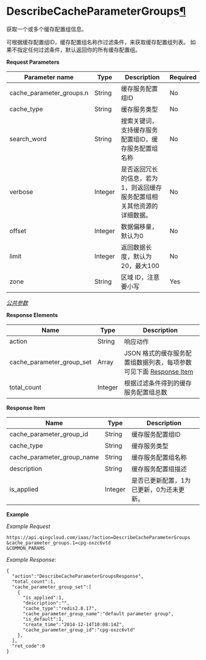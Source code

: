 ---
---

# DescribeCacheParameterGroups[¶](#describecacheparametergroups "永久链接至标题")

获取一个或多个缓存配置组信息。

可根据缓存配置组ID，缓存配置组名称作过滤条件，来获取缓存配置组列表。 如果不指定任何过滤条件，默认返回你的所有缓存配置组。

**Request Parameters**

| Parameter name | Type | Description | Required |
| --- | --- | --- | --- |
| cache_parameter_groups.n | String | 缓存服务配置组ID | No |
| cache_type | String | 缓存服务类型 | No |
| search_word | String | 搜索关键词，支持缓存服务配置组ID，缓存服务配置组名称 | No |
| verbose | Integer | 是否返回冗长的信息，若为1，则返回缓存服务配置组相关其他资源的详细数据。 | No |
| offset | Integer | 数据偏移量，默认为0 | No |
| limit | Integer | 返回数据长度，默认为20，最大100 | No |
| zone | String | 区域 ID，注意要小写 | Yes |

[_公共参数_](../../common/parameters.html#api-common-parameters)

**Response Elements**

| Name | Type | Description |
| --- | --- | --- |
| action | String | 响应动作 |
| cache_parameter_group_set | Array | JSON 格式的缓存服务配置组数据列表，每项参数可见下面 [Response Item](#response-item) |
| total_count | Integer | 根据过滤条件得到的缓存服务配置组总数 |

**Response Item**

| Name | Type | Description |
| --- | --- | --- |
| cache_parameter_group_id | String | 缓存服务配置组ID |
| cache_type | String | 缓存服务类型 |
| cache_parameter_group_name | String | 缓存服务配置组名称 |
| description | String | 缓存服务配置组描述 |
| is_applied | Integer | 是否已更新配置，1为已更新，0为还未更新。 |

**Example**

_Example Request_

```
https://api.qingcloud.com/iaas/?action=DescribeCacheParameterGroups
&cache_parameter_groups.1=cpg-oxzc6vtd
&COMMON_PARAMS
```

_Example Response_:

```
{
  "action":"DescribeCacheParameterGroupsResponse",
  "total_count":1,
  "cache_parameter_group_set":[
    {
      "is_applied":1,
      "description":"",
      "cache_type":"redis2.8.17",
      "cache_parameter_group_name":"default parameter group",
      "is_default":1,
      "create_time":"2014-12-14T10:08:14Z",
      "cache_parameter_group_id":"cpg-oxzc6vtd"
    },
  ],
  "ret_code":0
}
```
